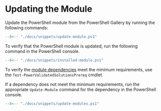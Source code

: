 # Updating the Module

Update the PowerShell module from the PowerShell Gallery by running the following commands:

```powershell
--8<-- "./docs/snippets/update-module.ps1"
```

To verify that the PowerShell module is updated, run the following command in the PowerShell console.

```powershell
--8<-- "./docs/snippets/installed-module.ps1"
```

To verify the [module dependencies](index.md#module-dependencies) meet the minimum requirements, use the `Test-PowerValidatedSolutionsPrereq` cmdlet.

If a dependency does not meet the minimum requirements, run the appropriate `Update-Module` command for the dependency in the PowerShell console.

```powershell
--8<-- "./docs/snippets/update-modules.ps1"
```
